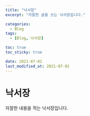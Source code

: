 ```yaml
---
title: "낙서장"
excerpt: "자잘한 글을 쓰는 낙서장입니다."

categories:
  - Blog
tags:
  - [Blog, 낙서장]

toc: true
toc_sticky: true

date: 2021-07-02
last_modified_at: 2021-07-02
---
```


# 낙서장

자잘한 내용을 적는 낙서장입니다.